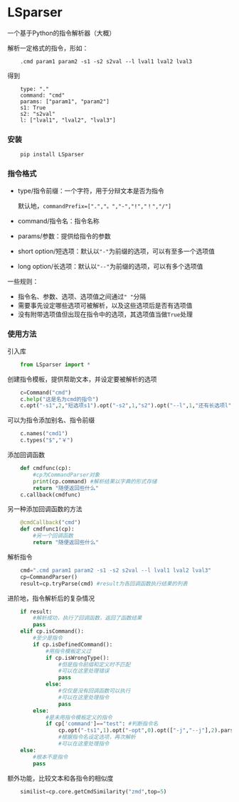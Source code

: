# LSparser
一个基于Python的指令解析器（大概）

解析一定格式的指令，形如：
```
    .cmd param1 param2 -s1 -s2 s2val --l lval1 lval2 lval3
```
得到
```
    type: "."
    command: "cmd"
    params: ["param1", "param2"]
    s1: True
    s2: "s2val"
    l: ["lval1", "lval2", "lval3"]
```
### 安装
```
    pip install LSparser
```

### 指令格式
- type/指令前缀：一个字符，用于分辩文本是否为指令

  默认地，`commandPrefix=[".","。","-","!","！","/"]`
- command/指令名：指令名称
- params/参数：提供给指令的参数
- short option/短选项：默认以`"-"`为前缀的选项，可以有至多一个选项值
- long option/长选项：默认以`"--"`为前缀的选项，可以有多个选项值

一些规则：
- 指令名、参数、选项、选项值之间通过`" "`分隔
- 需要事先设定哪些选项可被解析，以及这些选项后是否有选项值
- 没有附带选项值但出现在指令中的选项，其选项值当做`True`处理

### 使用方法
引入库
```Python
    from LSparser import *
```
创建指令模板，提供帮助文本，并设定要被解析的选项
```Python
    c=Command("cmd")
    c.help("这是名为cmd的指令")
    c.opt("-s1",2,"短选项s1").opt("-s2",1,"s2").opt("--l",1,"还有长选项l")
```
可以为指令添加别名、指令前缀
```Python
    c.names("cmd1")
    c.types("$","￥")
```
添加回调函数
```Python
    def cmdfunc(cp):
        #cp为CommandParser对象
        print(cp.command) #解析结果以字典的形式存储
        return "随便返回些什么"
    c.callback(cmdfunc)
```
另一种添加回调函数的方法
```Python
    @cmdCallback("cmd")
    def cmdfunc1(cp):
        #另一个回调函数
        return "随便返回些什么"
```
解析指令
```Python
    cmd=".cmd param1 param2 -s1 -s2 s2val --l lval1 lval2 lval3"
    cp=CommandParser()
    result=cp.tryParse(cmd) #result为各回调函数执行结果的列表
```

进阶地，指令解析后的复杂情况
```Python
    if result:
        #解析成功，执行了回调函数，返回了函数结果
        pass
    elif cp.isCommand():
        #至少是指令
        if cp.isDefinedCommand():
            #用指令模板定义过
            if cp.isWrongType():
                #但是指令前缀和定义时不匹配
                #可以在这里处理错误
                pass
            else:
                #仅仅是没有回调函数可以执行
                #可以在这里处理指令
                pass
        else:
            #是未用指令模板定义的指令
            if cp['command']=="test": #判断指令名
                cp.opt("-ts1",1).opt("-opt",0).opt(["-j","--j"],2).parse()
                #根据指令名设定选项，再次解析
                #可以在这里处理指令
    else:
        #根本不是指令
        pass
```
额外功能，比较文本和各指令的相似度
```Python
    similist=cp.core.getCmdSimilarity("zmd",top=5)
```